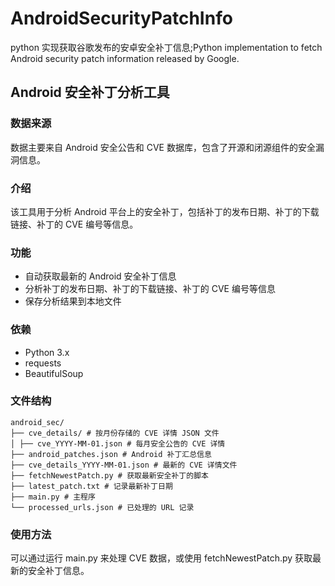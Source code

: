 # AndroidSecurityPatchInfo

python 实现获取谷歌发布的安卓安全补丁信息;Python implementation to fetch Android security patch information released by Google.

## Android 安全补丁分析工具

### 数据来源

数据主要来自 Android 安全公告和 CVE 数据库，包含了开源和闭源组件的安全漏洞信息。

### 介绍

该工具用于分析 Android 平台上的安全补丁，包括补丁的发布日期、补丁的下载链接、补丁的 CVE 编号等信息。

### 功能

- 自动获取最新的 Android 安全补丁信息
- 分析补丁的发布日期、补丁的下载链接、补丁的 CVE 编号等信息
- 保存分析结果到本地文件

### 依赖

- Python 3.x
- requests
- BeautifulSoup

### 文件结构

```
android_sec/
├── cve_details/ # 按月份存储的 CVE 详情 JSON 文件
│ ├── cve_YYYY-MM-01.json # 每月安全公告的 CVE 详情
├── android_patches.json # Android 补丁汇总信息
├── cve_details_YYYY-MM-01.json # 最新的 CVE 详情文件
├── fetchNewestPatch.py # 获取最新安全补丁的脚本
├── latest_patch.txt # 记录最新补丁日期
├── main.py # 主程序
└── processed_urls.json # 已处理的 URL 记录
```

### 使用方法

可以通过运行 main.py 来处理 CVE 数据，或使用 fetchNewestPatch.py 获取最新的安全补丁信息。
